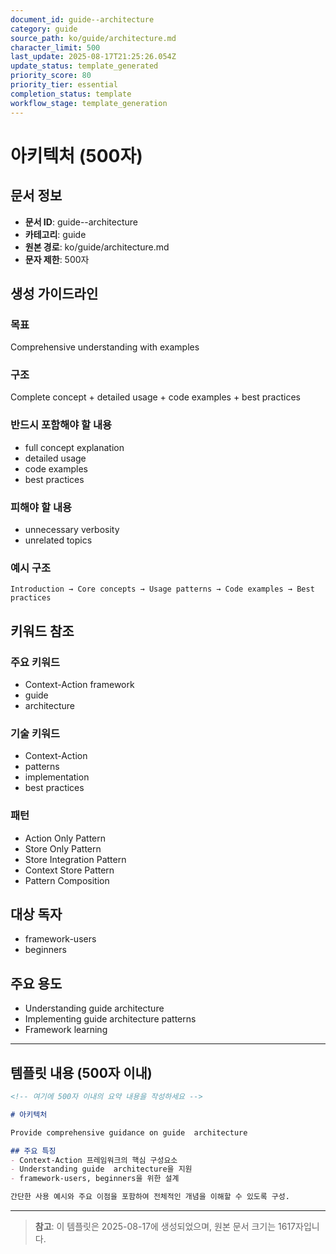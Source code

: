 ```yaml
---
document_id: guide--architecture
category: guide
source_path: ko/guide/architecture.md
character_limit: 500
last_update: 2025-08-17T21:25:26.054Z
update_status: template_generated
priority_score: 80
priority_tier: essential
completion_status: template
workflow_stage: template_generation
---
```


# 아키텍처 (500자)

## 문서 정보
- **문서 ID**: guide--architecture
- **카테고리**: guide
- **원본 경로**: ko/guide/architecture.md
- **문자 제한**: 500자

## 생성 가이드라인

### 목표
Comprehensive understanding with examples

### 구조
Complete concept + detailed usage + code examples + best practices

### 반드시 포함해야 할 내용
- full concept explanation
- detailed usage
- code examples
- best practices

### 피해야 할 내용  
- unnecessary verbosity
- unrelated topics

### 예시 구조
```
Introduction → Core concepts → Usage patterns → Code examples → Best practices
```

## 키워드 참조

### 주요 키워드
- Context-Action framework
- guide
- architecture

### 기술 키워드
- Context-Action
- patterns
- implementation
- best practices

### 패턴
- Action Only Pattern
- Store Only Pattern
- Store Integration Pattern
- Context Store Pattern
- Pattern Composition

## 대상 독자
- framework-users
- beginners

## 주요 용도
- Understanding guide  architecture
- Implementing guide  architecture patterns
- Framework learning

---

## 템플릿 내용 (500자 이내)

```markdown
<!-- 여기에 500자 이내의 요약 내용을 작성하세요 -->

# 아키텍처

Provide comprehensive guidance on guide  architecture

## 주요 특징
- Context-Action 프레임워크의 핵심 구성요소
- Understanding guide  architecture을 지원
- framework-users, beginners을 위한 설계

간단한 사용 예시와 주요 이점을 포함하여 전체적인 개념을 이해할 수 있도록 구성.
```

---

> **참고**: 이 템플릿은 2025-08-17에 생성되었으며, 
> 원본 문서 크기는 1617자입니다.
